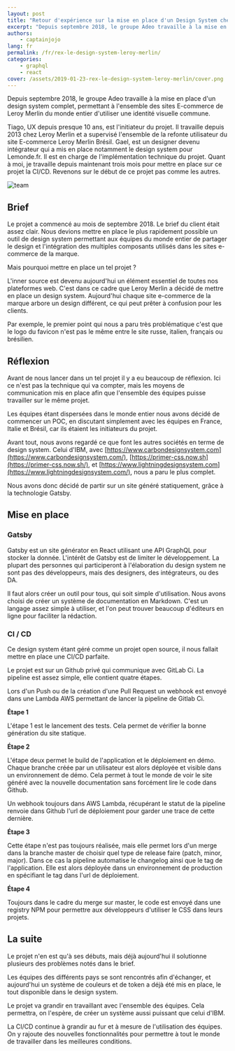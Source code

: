 ```yaml
---
layout: post
title: "Retour d'expérience sur la mise en place d'un Design System chez Adeo"
excerpt: "Depuis septembre 2018, le groupe Adeo travaille à la mise en place d'un design system complet, permettant à l'ensemble des sites E-commerce de Leroy Merlin du monde entier d'utiliser une identité visuelle commune."
authors:
    - captainjojo
lang: fr
permalink: /fr/rex-le-design-system-leroy-merlin/
categories:
    - graphql
    - react
cover: /assets/2019-01-23-rex-le-design-system-leroy-merlin/cover.png
---
```


Depuis septembre 2018, le groupe Adeo travaille à la mise en place d'un design system complet, permettant à l'ensemble des sites E-commerce de Leroy Merlin du monde entier d'utiliser une identité visuelle commune.

Tiago, UX depuis presque 10 ans, est l'initiateur du projet. Il travaille depuis 2013 chez Leroy Merlin et a supervisé l'ensemble de la refonte utilisateur du site E-commerce Leroy Merlin Brésil. Gael, est un designer devenu intégrateur qui a mis en place notamment le design system pour Lemonde.fr. Il est en charge de l'implémentation technique du projet. Quant à moi, je travaille depuis maintenant trois mois pour mettre en place sur ce projet la CI/CD. Revenons sur le début de ce projet pas comme les autres.

![team]({{site.baseurl}}/assets/2019-01-23-rex-le-design-system-leroy-merlin/team.png)

## Brief

Le projet a commencé au mois de septembre 2018. Le brief du client était assez clair. Nous devions mettre en place le plus rapidement possible un outil de design system permettant aux équipes du monde entier de partager le design et l'intégration des multiples composants utilisés dans les sites e-commerce de la marque.

Mais pourquoi mettre en place un tel projet ?

L'inner source est devenu aujourd'hui un élément essentiel de toutes nos plateformes web. C'est dans ce cadre que Leroy Merlin a décidé de mettre en place un design system. Aujourd'hui chaque site e-commerce de la marque arbore un design différent, ce qui peut prêter à confusion pour les clients.

Par exemple, le premier point qui nous a paru très problématique c'est que le logo du favicon n'est pas le même entre le site russe, italien, français ou brésilien.

## Réflexion

Avant de nous lancer dans un tel projet il y a eu beaucoup de réflexion. Ici ce n'est pas la technique qui va compter, mais les moyens de communication mis en place afin que l'ensemble des équipes puisse travailler sur le même projet.

Les équipes étant dispersées dans le monde entier nous avons décidé de commencer un POC, en discutant simplement avec les équipes en France, Italie et Brésil, car ils étaient les initiateurs du projet.

Avant tout, nous avons regardé ce que font les autres sociétés en terme de design system. Celui d'IBM, avec [https://www.carbondesignsystem.com](https://www.carbondesignsystem.com/), [https://primer-css.now.sh](https://primer-css.now.sh/), et [https://www.lightningdesignsystem.com](https://www.lightningdesignsystem.com/), nous a paru le plus complet.

Nous avons donc décidé de partir sur un site généré statiquement, grâce à la technologie Gatsby.

## Mise en place

### Gatsby

Gatsby est un site générator en React utilisant une API GraphQL pour stocker la donnée. L'intérêt de Gatsby est de limiter le développement. La plupart des personnes qui participeront à l'élaboration du design system ne sont pas des développeurs, mais des designers, des intégrateurs, ou des DA.

Il faut alors créer un outil pour tous, qui soit simple d'utilisation. Nous avons choisi de créer un système de documentation en Markdown. C'est un langage assez simple à utiliser, et l'on peut trouver beaucoup d'éditeurs en ligne pour faciliter la rédaction.

### CI / CD

Ce design system étant géré comme un projet open source, il nous fallait mettre en place une CI/CD parfaite.

Le projet est sur un Github privé qui communique avec GitLab Ci. La pipeline est assez simple, elle contient quatre étapes.

Lors d'un Push ou de la création d'une Pull Request un webhook est envoyé dans une Lambda AWS permettant de lancer la pipeline de Gitlab Ci.

**Étape 1**

L'étape 1 est le lancement des tests. Cela permet de vérifier la bonne génération du site statique.

**Étape 2**

L'étape deux permet le build de l'application et le déploiement en démo. Chaque branche créée par un utilisateur est alors déployée et visible dans un environnement de démo. Cela permet à tout le monde de voir le site généré avec la nouvelle documentation sans forcément lire le code dans Github.

Un webhook toujours dans AWS Lambda, récupérant le statut de la pipeline renvoie dans Github l'url de déploiement pour garder une trace de cette dernière.

**Étape 3**

Cette étape n'est pas toujours réalisée, mais elle permet lors d'un merge dans la branche master de choisir quel type de release faire (patch, minor, major). Dans ce cas la pipeline automatise le changelog ainsi que le tag de l'application. Elle est alors déployée dans un environnement de production en spécifiant le tag dans l'url de déploiement.

**Étape 4**

Toujours dans le cadre du merge sur master, le code est envoyé dans une registry NPM pour permettre aux développeurs d'utiliser le CSS dans leurs projets.

## La suite

Le projet n'en est qu'à ses débuts, mais déjà aujourd'hui il solutionne plusieurs des problèmes notés dans le brief.

Les équipes des différents pays se sont rencontrés afin d'échanger, et aujourd'hui un système de couleurs et de token a déjà été mis en place, le tout disponible dans le design system.

Le projet va grandir en travaillant avec l'ensemble des équipes. Cela permettra, on l'espère, de créer un système aussi puissant que celui d'IBM.

La CI/CD continue à grandir au fur et à mesure de l'utilisation des équipes. On y rajoute des nouvelles fonctionnalités pour permettre à tout le monde de travailler dans les meilleures conditions.
